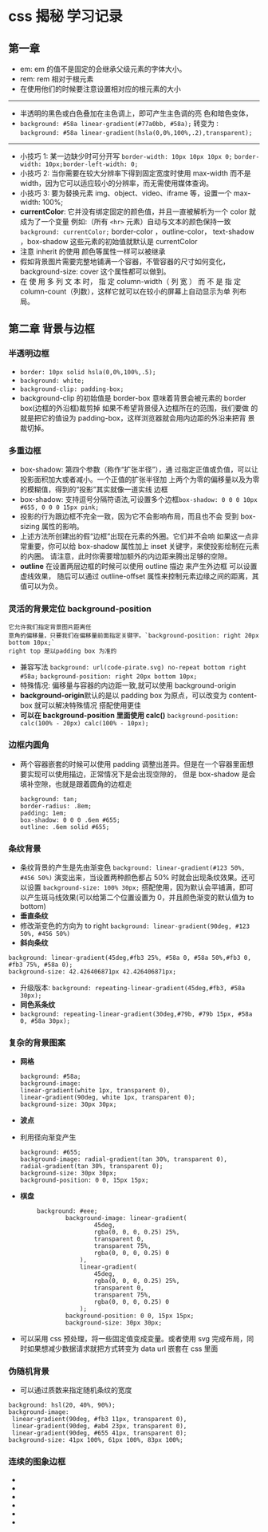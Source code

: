 <!--
 * @Author: your name
 * @Date: 2021-07-07 17:46:49
 * @LastEditTime: 2021-07-08 09:21:41
 * @LastEditors: Please set LastEditors
 * @Description: In User Settings Edit
 * @FilePath: \notes\study notes\css-study\css-style.md
-->

# css 揭秘 学习记录

## 第一章

-   em: em 的值不是固定的会继承父级元素的字体大小。
-   rem: rem 相对于根元素
-   在使用他们的时候要注意设置相对应的根元素的大小

---

-   半透明的黑色或白色叠加在主色调上，即可产生主色调的亮
    色和暗色变体，
-   `background: #58a linear-gradient(#77a0bb, #58a);`
    转变为 :
    `background: #58a linear-gradient(hsla(0,0%,100%,.2),transparent);`

---

-   小技巧 1: 某一边缺少时可分开写
    `border-width: 10px 10px 10px 0;`
    `border-width: 10px;border-left-width: 0;`
-   小技巧 2: 当你需要在较大分辨率下得到固定宽度时使用 max-width 而不是
    width，因为它可以适应较小的分辨率，而无需使用媒体查询。
-   小技巧 3: 要为替换元素 img、object、video、iframe 等，设置一个 max-width: 100%;
-   **currentColor**: 它并没有绑定固定的颜色值，并且一直被解析为一个 color 就成为了一个变量
    例如:（所有 `<hr>` 元素）自动与文本的颜色保持一致 `background: currentColor;`
    border-color ，outline-color， text-shadow ，box-shadow 这些元素的初始值就默认是 currentColor
-   注意 inherit 的使用 颜色等属性一样可以被继承
-   假如背景图片需要完整地铺满一个容器，不管容器的尺寸如何变化，
    background-size: cover 这个属性都可以做到。
-   在 使 用 多 列 文 本 时， 指 定 column-width（ 列 宽 ） 而 不 是 指 定
    column-count（列数），这样它就可以在较小的屏幕上自动显示为单
    列布局。

## 第二章 背景与边框

### **半透明边框**

-   `border: 10px solid hsla(0,0%,100%,.5);`
-   `background: white;`
-   `background-clip: padding-box;`
-   background-clip 的初始值是 border-box 意味着背景会被元素的 border box(边框的外沿框)裁剪掉
    如果不希望背景侵入边框所在的范围，我们要做
    的就是把它的值设为 padding-box，这样浏览器就会用内边距的外沿来把背
    景裁切掉。

### **多重边框**

-   box-shadow: 第四个参数（称作“扩张半径”），通
    过指定正值或负值，可以让投影面积加大或者减小。一个正值的扩张半径加
    上两个为零的偏移量以及为零的模糊值，得到的“投影”其实就像一道实线
    边框
-   box-shadow: 支持逗号分隔符语法,可设置多个边框`box-shadow: 0 0 0 10px #655, 0 0 0 15px pink;`
-   投影的行为跟边框不完全一致，因为它不会影响布局，而且也不会
    受到 box-sizing 属性的影响。
-   上述方法所创建出的假“边框”出现在元素的外圈。它们并不会响
    如果这一点非常重要，你可以给
    box-shadow 属性加上 inset 关键字，来使投影绘制在元素的内圈。
    请注意，此时你需要增加额外的内边距来腾出足够的空隙。
-   **outline** 在设置两层边框的时候可以使用 outline 描边 来产生外边框 可以设置虚线效果，
    随后可以通过 outline-offset 属性来控制元素边缘之间的距离，其值可以为负。

### **灵活的背景定位 background-position**

    它允许我们指定背景图片距离任
    意角的偏移量，只要我们在偏移量前面指定关键字。`background-position: right 20px bottom 10px;`
    right top 是以padding box 为准的

-   兼容写法
    `background: url(code-pirate.svg) no-repeat bottom right #58a;`
    `background-position: right 20px bottom 10px;`
-   特殊情况: 偏移量与容器的内边距一致,就可以使用 background-origin
-   **background-origin**默认的是以 padding box 为原点，可以改变为 content-box 就可以解决特殊情况
    搭配使用更佳
-   **可以在 background-position 里面使用 calc()** `background-position: calc(100% - 20px) calc(100% - 10px);`

### **边框内圆角**

-   两个容器嵌套的时候可以使用 padding 调整出差异。但是在一个容器里面想要实现可以使用描边，正常情况下是会出现空隙的，
    但是 box-shadow 是会填补空隙，也就是跟着圆角的边框走

    ```
    background: tan;
    border-radius: .8em;
    padding: 1em;
    box-shadow: 0 0 0 .6em #655;
    outline: .6em solid #655;
    ```

### **条纹背景**

-   条纹背景的产生是先由渐变色 `background: linear-gradient(#123 50%, #456 50%)` 演变出来，当设置两种颜色都占 50% 时就会出现条纹效果。还可以设置 `background-size: 100% 30px;` 搭配使用，因为默认会平铺满，即可以产生斑马线效果(可以给第二个位置设置为 0，并且颜色渐变的默认值为 to bottom)
-   **垂直条纹**
-   修改渐变色的方向为 to right `background: linear-gradient(90deg, #123 50%, #456 50%)`
-   **斜向条纹**

```
background: linear-gradient(45deg,#fb3 25%, #58a 0, #58a 50%,#fb3 0, #fb3 75%, #58a 0);
background-size: 42.426406871px 42.426406871px;
```

-   升级版本: `background: repeating-linear-gradient(45deg,#fb3, #58a 30px);`
-   **同色系条纹**
-   `background: repeating-linear-gradient(30deg,#79b, #79b 15px, #58a 0, #58a 30px);`

### **复杂的背景图案**

-   **网格**

    ```
    background: #58a;
    background-image:
    linear-gradient(white 1px, transparent 0),
    linear-gradient(90deg, white 1px, transparent 0);
    background-size: 30px 30px;
    ```

-   **波点**
-   利用径向渐变产生
    ```
    background: #655;
    background-image: radial-gradient(tan 30%, transparent 0),
    radial-gradient(tan 30%, transparent 0);
    background-size: 30px 30px;
    background-position: 0 0, 15px 15px;
    ```
-   **棋盘**

```
        background: #eee;
				background-image: linear-gradient(
						45deg,
						rgba(0, 0, 0, 0.25) 25%,
						transparent 0,
						transparent 75%,
						rgba(0, 0, 0, 0.25) 0
					),
					linear-gradient(
						45deg,
						rgba(0, 0, 0, 0.25) 25%,
						transparent 0,
						transparent 75%,
						rgba(0, 0, 0, 0.25) 0
					);
				background-position: 0 0, 15px 15px;
				background-size: 30px 30px;
```

-   可以采用 css 预处理，将一些固定值变成变量。或者使用 svg 完成布局，同时如果想减少数据请求就把方式转变为 data url 嵌套在 css 里面

### **伪随机背景**

-   可以通过质数来指定随机条纹的宽度

```
background: hsl(20, 40%, 90%);
background-image:
 linear-gradient(90deg, #fb3 11px, transparent 0),
 linear-gradient(90deg, #ab4 23px, transparent 0),
 linear-gradient(90deg, #655 41px, transparent 0);
background-size: 41px 100%, 61px 100%, 83px 100%;
```

### **连续的图象边框**

-
-
-
-
-
-
